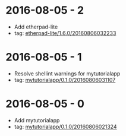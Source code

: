 # 2016-08-05 - 2

* Add etherpad-lite
* tag:  [etherpad-lite/1.6.0/20160806032233](https://github.com/nathenharvey/nathenharvey-plans/releases/tag/etherpad-lite%2F1.6.0%2F20160806032233)

# 2016-08-05 - 1

* Resolve shellint warnings for mytutorialapp
* tag:  [mytutorialapp/0.1.0/20160806031107](https://github.com/nathenharvey/nathenharvey-plans/releases/tag/mytutorialapp%2F0.1.0%2F20160806031107)

# 2016-08-05 - 0

* Add mytutorialapp
* tag:  [mytutorialapp/0.1.0/20160806021324](https://github.com/nathenharvey/nathenharvey-plans/releases/tag/mytutorialapp%2F0.1.0%2F20160806021324)
